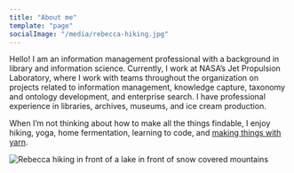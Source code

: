 ```yaml
---
title: "About me"
template: "page"
socialImage: "/media/rebecca-hiking.jpg"
---
```


Hello! I am an information management professional with a background in library and information science. Currently, I work at NASA’s Jet Propulsion Laboratory, where I work with teams throughout the organization on projects related to information management, knowledge capture, taxonomy and ontology development, and enterprise search. I have professional experience in libraries, archives, museums, and ice cream production.

When I’m not thinking about how to make all the things findable, I enjoy hiking, yoga, home fermentation, learning to code, and [making things with yarn](https://www.instagram.com/lambandllama/).

![Rebecca hiking in front of a lake in front of snow covered mountains](/media/rebecca-hiking.jpg)

